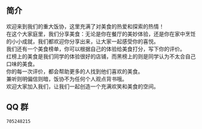 ## 简介
欢迎来到我们的重大饭协，这里充满了对美食的热爱和探索的热情！  
在这个大家庭里，我们分享美食：无论是你在餐厅的美妙体验，还是你在家中烹饪的小小成就，我们都欢迎你分享出来，让大家一起感受你的喜悦。  
我们还有一个美食榜单，你可以根据自己的体验给美食打分，写下你的评价。  
红榜上的美食是我们同学的体验很好的店铺，而黑榜上的则是同学认为不太合自己口味的美食。  
你的每一次评价，都会帮助更多的人找到他们喜欢的美食。  
兼听则明偏信则暗，饭协不为任何个人观点背书哦。  
欢迎大家加入我们，让我们一起创造一个充满欢笑和美食的空间。  

## QQ 群
`705248215`